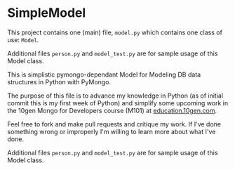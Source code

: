 # SimpleModel

This project contains one (main)  file, `model.py` which contains one class of use: `Model`.

Additional files `person.py` and `model_test.py` are for sample usage of this Model class. 

This is simplistic pymongo-dependant Model for Modeling DB data structures in Python with PyMongo.

The purpose of this file is to advance my knowledge in Python (as of initial commit this is my first week of Python) and simplify some upcoming work in the 10gen Mongo for Developers course (M101) at [education.10gen.com](http://education.10gen.com).

Feel free to fork and make pull requests and critique my work. If I've done something wrong or improperly I'm willing to learn more about what I've done.

Additional files `person.py` and `model_test.py` are for sample usage of this Model class. 
